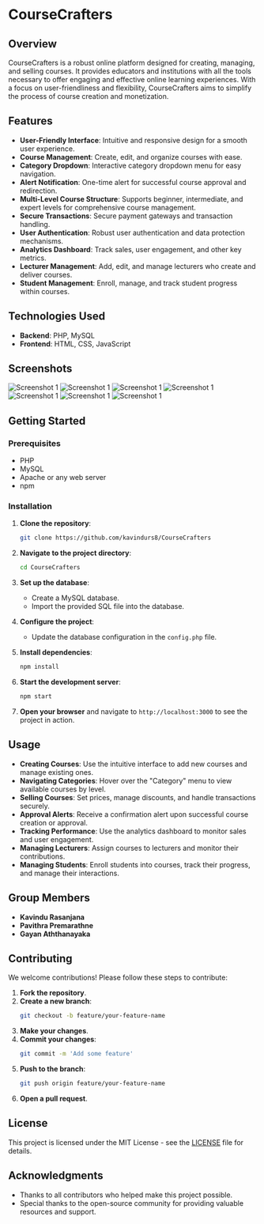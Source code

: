 # CourseCrafters

## Overview

CourseCrafters is a robust online platform designed for creating, managing, and selling courses. It provides educators and institutions with all the tools necessary to offer engaging and effective online learning experiences. With a focus on user-friendliness and flexibility, CourseCrafters aims to simplify the process of course creation and monetization.

## Features

- **User-Friendly Interface**: Intuitive and responsive design for a smooth user experience.
- **Course Management**: Create, edit, and organize courses with ease.
- **Category Dropdown**: Interactive category dropdown menu for easy navigation.
- **Alert Notification**: One-time alert for successful course approval and redirection.
- **Multi-Level Course Structure**: Supports beginner, intermediate, and expert levels for comprehensive course management.
- **Secure Transactions**: Secure payment gateways and transaction handling.
- **User Authentication**: Robust user authentication and data protection mechanisms.
- **Analytics Dashboard**: Track sales, user engagement, and other key metrics.
- **Lecturer Management**: Add, edit, and manage lecturers who create and deliver courses.
- **Student Management**: Enroll, manage, and track student progress within courses.

## Technologies Used

- **Backend**: PHP, MySQL
- **Frontend**: HTML, CSS, JavaScript

## Screenshots

![Screenshot 1](ss1.png)
![Screenshot 1](ss2.png)
![Screenshot 1](ss3.png)
![Screenshot 1](ss4.png)
![Screenshot 1](ss5.png)
![Screenshot 1](ss6.png)
![Screenshot 1](ss7.png)

## Getting Started

### Prerequisites

- PHP
- MySQL
- Apache or any web server
- npm

### Installation

1. **Clone the repository**:
    ```bash
    git clone https://github.com/kavindurs8/CourseCrafters
    ```

2. **Navigate to the project directory**:
    ```bash
    cd CourseCrafters
    ```

3. **Set up the database**:
    - Create a MySQL database.
    - Import the provided SQL file into the database.

4. **Configure the project**:
    - Update the database configuration in the `config.php` file.

5. **Install dependencies**:
    ```bash
    npm install
    ```

6. **Start the development server**:
    ```bash
    npm start
    ```

7. **Open your browser** and navigate to `http://localhost:3000` to see the project in action.

## Usage

- **Creating Courses**: Use the intuitive interface to add new courses and manage existing ones.
- **Navigating Categories**: Hover over the "Category" menu to view available courses by level.
- **Selling Courses**: Set prices, manage discounts, and handle transactions securely.
- **Approval Alerts**: Receive a confirmation alert upon successful course creation or approval.
- **Tracking Performance**: Use the analytics dashboard to monitor sales and user engagement.
- **Managing Lecturers**: Assign courses to lecturers and monitor their contributions.
- **Managing Students**: Enroll students into courses, track their progress, and manage their interactions.

## Group Members

- **Kavindu Rasanjana**
- **Pavithra Premarathne**
- **Gayan Aththanayaka**

## Contributing

We welcome contributions! Please follow these steps to contribute:

1. **Fork the repository**.
2. **Create a new branch**:
    ```bash
    git checkout -b feature/your-feature-name
    ```
3. **Make your changes**.
4. **Commit your changes**:
    ```bash
    git commit -m 'Add some feature'
    ```
5. **Push to the branch**:
    ```bash
    git push origin feature/your-feature-name
    ```
6. **Open a pull request**.

## License

This project is licensed under the MIT License - see the [LICENSE](LICENSE) file for details.

## Acknowledgments

- Thanks to all contributors who helped make this project possible.
- Special thanks to the open-source community for providing valuable resources and support.
